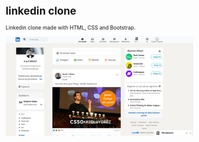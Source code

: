 # linkedin clone

Linkedin clone made with HTML, CSS and Bootstrap.

![ekran fotosu](/assent/Ekran%20g%C3%B6r%C3%BCnt%C3%BCs%C3%BC.png)